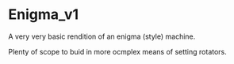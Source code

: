 # Enigma_v1
A very very basic rendition of an enigma (style) machine.

Plenty of scope to buid in more ocmplex means of setting rotators.
